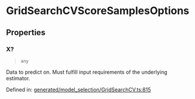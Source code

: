 # GridSearchCVScoreSamplesOptions

## Properties

### X?

> `any`

Data to predict on. Must fulfill input requirements of the underlying estimator.

Defined in:  [generated/model\_selection/GridSearchCV.ts:815](https://github.com/transitive-bullshit/scikit-learn-ts/blob/92ab806/packages/sklearn/src/generated/model_selection/GridSearchCV.ts#L815)
